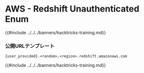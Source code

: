 # AWS - Redshift Unauthenticated Enum

{{#include ../../../banners/hacktricks-training.md}}

### 公開URLテンプレート
```
{user_provided}.<random>.<region>.redshift.amazonaws.com
```
{{#include ../../../banners/hacktricks-training.md}}
